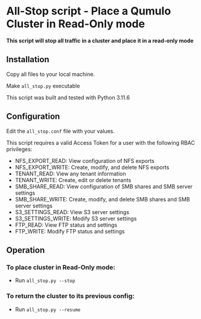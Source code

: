 # All-Stop script - Place a Qumulo Cluster in Read-Only mode

**This script will stop all traffic in a cluster and place it in a read-only mode**

## Installation

Copy all files to your local machine.

Make `all_stop.py` executable

This script was built and tested with Python 3.11.6

## Configuration

Edit the `all_stop.conf` file with your values.

This script requires a valid Access Token for a user with the following RBAC privileges:

- NFS_EXPORT_READ: View configuration of NFS exports
- NFS_EXPORT_WRITE: Create, modify, and delete NFS exports
- TENANT_READ: View any tenant information
- TENANT_WRITE: Create, edit or delete tenants
- SMB_SHARE_READ: View configuration of SMB shares and SMB server settings
- SMB_SHARE_WRITE: Create, modify, and delete SMB shares and SMB server settings
- S3_SETTINGS_READ: View S3 server settings
- S3_SETTINGS_WRITE: Modify S3 server settings
- FTP_READ: View FTP status and settings
- FTP_WRITE: Modify FTP status and settings

## Operation

### To place cluster in Read-Only mode:
- Run `all_stop.py --stop`

### To return the cluster to its previous config:
- Run `all_stop.py --resume`





